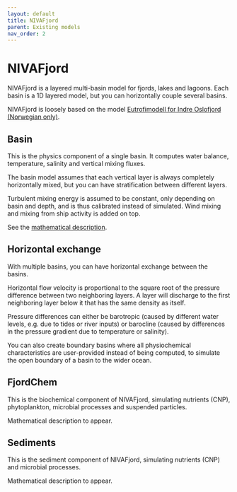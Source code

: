 ```yaml
---
layout: default
title: NIVAFjord
parent: Existing models
nav_order: 2
---
```


# NIVAFjord

NIVAFjord is a layered multi-basin model for fjords, lakes and lagoons. Each basin is a 1D layered model, but you can horizontally couple several basins.

NIVAFjord is loosely based on the model [Eutrofimodell for Indre Oslofjord (Norwegian only)](https://niva.brage.unit.no/niva-xmlui/handle/11250/207887).

## Basin

This is the physics component of a single basin. It computes water balance, temperature, salinity and vertical mixing fluxes.

The basin model assumes that each vertical layer is always completely horizontally mixed, but you can have stratification between different layers.

Turbulent mixing energy is assumed to be constant, only depending on basin and depth, and is thus calibrated instead of simulated. Wind mixing and mixing from ship activity is added on top.

See the [mathematical description](autogen/nivafjord.html).

## Horizontal exchange

With multiple basins, you can have horizontal exchange between the basins.

Horizontal flow velocity is proportional to the square root of the pressure difference between two neighboring layers. A layer will discharge to the first neighboring layer below it that has the same density as itself.

Pressure differences can either be barotropic (caused by different water levels, e.g. due to tides or river inputs) or barocline (caused by differences in the pressure gradient due to temperature or salinity).

You can also create boundary basins where all physiochemical characteristics are user-provided instead of being computed, to simulate the open boundary of a basin to the wider ocean.

## FjordChem

This is the biochemical component of NIVAFjord, simulating nutrients (CNP), phytoplankton, microbial processes and suspended particles.

Mathematical description to appear.

## Sediments

This is the sediment component of NIVAFjord, simulating nutrients (CNP) and microbial processes.

Mathematical description to appear.
